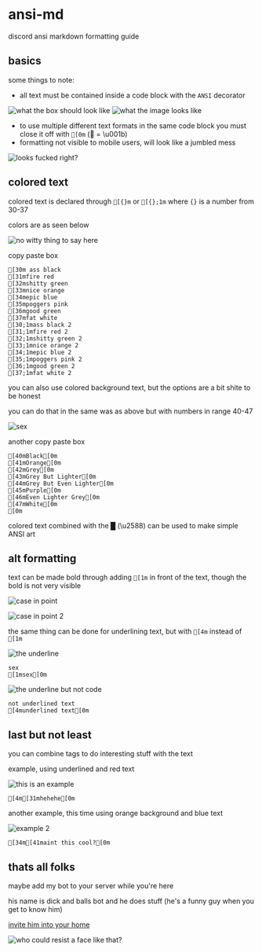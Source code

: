 # ansi-md
discord ansi markdown formatting guide

## basics

some things to note:
  - all text must be contained inside a code block with the `ANSI` decorator

![what the box should look like](https://cdn.discordapp.com/attachments/973196031158280202/973208120237105212/unknown.png)
![what the image looks like](https://cdn.discordapp.com/attachments/973196031158280202/973208158392688640/unknown.png)
  - to use multiple different text formats in the same code block you must close it off with `[0m` ( = \u001b)
  - formatting not visible to mobile users, will look like a jumbled mess

![looks fucked right?](https://cdn.discordapp.com/attachments/973196031158280202/973207697421914172/unknown.png)

## colored text

colored text is declared through `[{}m` or `[{};1m` where `{}` is a number from 30-37

colors are as seen below

![no witty thing to say here](https://cdn.discordapp.com/attachments/973196031158280202/973209632044634112/unknown.png)

copy paste box
```ansi
[30m ass black
[31mfire red
[32mshitty green
[33mnice orange
[34mepic blue
[35mpoggers pink
[36mgood green
[37mfat white
[30;1mass black 2
[31;1mfire red 2
[32;1mshitty green 2
[33;1mnice orange 2
[34;1mepic blue 2
[35;1mpoggers pink 2
[36;1mgood green 2 
[37;1mfat white 2
```

you can also use colored background text, but the options are a bit shite to be honest

you can do that in the same was as above but with numbers in range 40-47

![sex](https://media.discordapp.net/attachments/973196031158280202/973209451437883422/unknown.png)

another copy paste box
```ansi
[40mBlack[0m
[41mOrange[0m
[42mGrey[0m
[43mGrey But Lighter[0m
[44mGrey But Even Lighter[0m
[45mPurple[0m
[46mEven Lighter Grey[0m
[47mWhite[0m
[0m
```

colored text combined with the █ (\u2588) can be used to make simple ANSI art

## alt formatting

text can be made bold through adding `[1m` in front of the text, though the bold is not very visible

![case in point](https://cdn.discordapp.com/attachments/973196031158280202/973211165285052456/unknown.png)

![case in point 2](https://cdn.discordapp.com/attachments/973196031158280202/973211330062479400/unknown.png)

the same thing can be done for underlining text, but with `[4m` instead of `[1m`

![the underline](https://cdn.discordapp.com/attachments/973196031158280202/973211773442355230/unknown.png)

```ansi
sex
[1msex[0m
```

![the underline but not code](https://cdn.discordapp.com/attachments/973196031158280202/973211833781596280/unknown.png)

```ansi
not underlined text
[4munderlined text[0m
```

## last but not least

you can combine tags to do interesting stuff with the text

example, using underlined and red text

![this is an example](https://cdn.discordapp.com/attachments/973196031158280202/973212617713791056/unknown.png)

```ansi
[4m[31mhehehe[0m
```

another example, this time using orange background and blue text

![example 2](https://cdn.discordapp.com/attachments/973196031158280202/973213857055117372/unknown.png)

```ansi
[34m[41maint this cool?[0m
```

## thats all folks
maybe add my bot to your server while you're here

his name is dick and balls bot and he does stuff (he's a funny guy when you get to know him)

[invite him into your home](https://discord.com/api/oauth2/authorize?client_id=659540200053276685&permissions=2349333568&scope=bot)

![who could resist a face like that?](https://cdn.discordapp.com/avatars/659540200053276685/0498dd70e868b073a76d3f9a6dde199f.webp?size=256)
